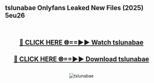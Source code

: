 <h2>tslunabae Onlyfans Leaked New Files (2025) 5eu26</h2>
<br>
<div align="center">
<h2><a href="https://mediafiles.top/tslunabae&ref=git" rel="nofollow">🔴 CLICK HERE 🌐==►► Watch tslunabae</a></h2>
<h2><a href="https://mediafiles.top/tslunabae&ref=git" rel="nofollow">🔴 CLICK HERE 🌐==►► Download tslunabae</a></h2>
<br>
<a href="https://mediafiles.top/tslunabae&ref=git" rel="nofollow" data-target="animated-image.originalLink"><img src="https://i.ibb.co.com/xMMVF88/686577567.gif" alt="tslunabae" style="max-width: 100%; display: inline-block;" data-target="animated-image.originalImage"></a>
</div>
<br>
<br>